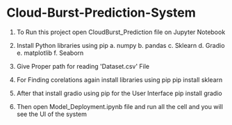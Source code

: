 # Cloud-Burst-Prediction-System
1. To Run this project open CloudBurst_Prediction file on Jupyter Notebook

2. Install Python libraries using pip
	a. numpy
	b. pandas
	c. Sklearn
	d. Gradio
	e. matplotlib
	f. Seaborn

3. Give Proper path for reading 'Dataset.csv' File

4. For Finding corelations again install libraries using pip 
	pip install sklearn

5. After that install gradio using pip for the User Interface
	pip install gradio

6. Then open Model_Deployment.ipynb file and run all the cell and you will see the UI of the system
